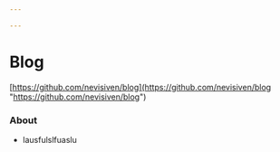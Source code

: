 ```yaml
---

---
```

# Blog

[https://github.com/nevisiven/blog](https://github.com/nevisiven/blog "https://github.com/nevisiven/blog")

### About

* lausfulslfuaslu